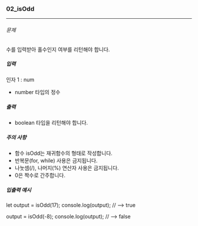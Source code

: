 ### 02_isOdd

***

###### 문제 

수를 입력받아 홀수인지 여부를 리턴해야 합니다.

##### 입력

인자 1 : num
- number 타입의 정수

##### 출력

- boolean 타입을 리턴해야 합니다.

##### 주의 사항

- 함수 isOdd는 재귀함수의 형태로 작성합니다.
- 반복문(for, while) 사용은 금지됩니다.
- 나눗셈(/), 나머지(%) 연산자 사용은 금지됩니다.
- 0은 짝수로 간주합니다.

##### 입출력 예시

let output = isOdd(17);
console.log(output); // --> true

output = isOdd(-8);
console.log(output); // --> false